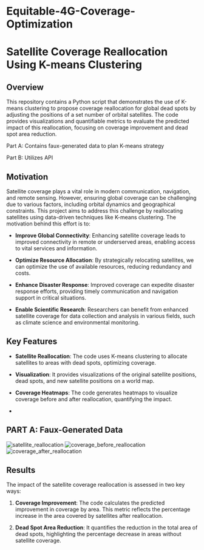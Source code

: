 # Equitable-4G-Coverage-Optimization

# Satellite Coverage Reallocation Using K-means Clustering

## Overview

This repository contains a Python script that demonstrates the use of K-means clustering to propose coverage reallocation for global dead spots by adjusting the positions of a set number of orbital satellites. The code provides visualizations and quantifiable metrics to evaluate the predicted impact of this reallocation, focusing on coverage improvement and dead spot area reduction.

Part A: Contains faux-generated data to plan K-means strategy

Part B: Utilizes API



## Motivation

Satellite coverage plays a vital role in modern communication, navigation, and remote sensing. However, ensuring global coverage can be challenging due to various factors, including orbital dynamics and geographical constraints. This project aims to address this challenge by reallocating satellites using data-driven techniques like K-means clustering. The motivation behind this effort is to:

- **Improve Global Connectivity**: Enhancing satellite coverage leads to improved connectivity in remote or underserved areas, enabling access to vital services and information.

- **Optimize Resource Allocation**: By strategically relocating satellites, we can optimize the use of available resources, reducing redundancy and costs.

- **Enhance Disaster Response**: Improved coverage can expedite disaster response efforts, providing timely communication and navigation support in critical situations.

- **Enable Scientific Research**: Researchers can benefit from enhanced satellite coverage for data collection and analysis in various fields, such as climate science and environmental monitoring.

## Key Features

- **Satellite Reallocation**: The code uses K-means clustering to allocate satellites to areas with dead spots, optimizing coverage.

- **Visualization**: It provides visualizations of the original satellite positions, dead spots, and new satellite positions on a world map.

- **Coverage Heatmaps**: The code generates heatmaps to visualize coverage before and after reallocation, quantifying the impact.

- 
## PART A: Faux-Generated Data

![satellite_reallocation](https://github.com/saduri2004/Equitable-4G-Coverage-Optimization/assets/113476494/02bef6f1-5d78-4253-9a24-c597a70e1d47)
![coverage_before_reallocation](https://github.com/saduri2004/Equitable-4G-Coverage-Optimization/assets/113476494/7051fbea-6ae5-4c2b-b9fa-d39ffc318ffc)
![coverage_after_reallocation](https://github.com/saduri2004/Equitable-4G-Coverage-Optimization/assets/113476494/0a411ecf-7bef-4eb4-a4b3-cce0edb6d1f1)


## Results

The impact of the satellite coverage reallocation is assessed in two key ways:

1. **Coverage Improvement**: The code calculates the predicted improvement in coverage by area. This metric reflects the percentage increase in the area covered by satellites after reallocation.

2. **Dead Spot Area Reduction**: It quantifies the reduction in the total area of dead spots, highlighting the percentage decrease in areas without satellite coverage.

